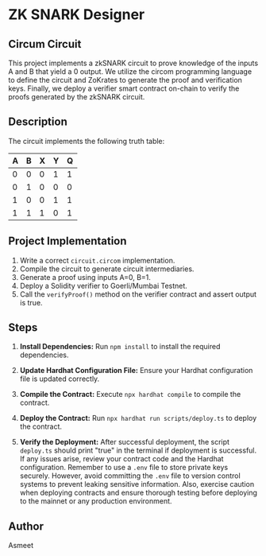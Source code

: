 # ZK SNARK Designer

## Circum Circuit

This project implements a zkSNARK circuit to prove knowledge of the inputs A and B that yield a 0 output. We utilize the circom programming language to define the circuit and ZoKrates to generate the proof and verification keys. Finally, we deploy a verifier smart contract on-chain to verify the proofs generated by the zkSNARK circuit.

## Description

The circuit implements the following truth table:

| A | B | X | Y | Q |
|---|---|---|---|---|
| 0 | 0 | 0 | 1 | 1 |
| 0 | 1 | 0 | 0 | 0 |
| 1 | 0 | 0 | 1 | 1 |
| 1 | 1 | 1 | 0 | 1 |

## Project Implementation

1. Write a correct `circuit.circom` implementation.
2. Compile the circuit to generate circuit intermediaries.
3. Generate a proof using inputs A=0, B=1.
4. Deploy a Solidity verifier to Goerli/Mumbai Testnet.
5. Call the `verifyProof()` method on the verifier contract and assert output is true.

## Steps

1. **Install Dependencies:** 
   Run `npm install` to install the required dependencies.

2. **Update Hardhat Configuration File:**
   Ensure your Hardhat configuration file is updated correctly.

3. **Compile the Contract:**
   Execute `npx hardhat compile` to compile the contract.

4. **Deploy the Contract:**
   Run `npx hardhat run scripts/deploy.ts` to deploy the contract.

5. **Verify the Deployment:**
   After successful deployment, the script `deploy.ts` should print "true" in the terminal if deployment is successful. If any issues arise, review your contract code and the Hardhat configuration.
   Remember to use a `.env` file to store private keys securely. However, avoid committing the `.env` file to version control systems to prevent leaking sensitive information. Also, exercise caution when deploying contracts and ensure thorough testing before deploying to the mainnet or any production environment.

## Author
Asmeet
